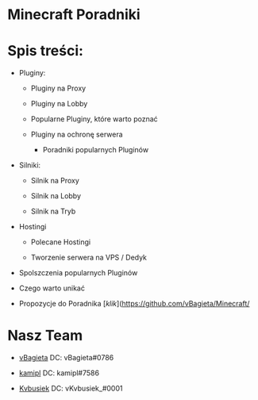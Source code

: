 
# Minecraft Poradniki
# Spis treści:

 - Pluginy:

   - Pluginy na Proxy

   - Pluginy na Lobby

   - Popularne Pluginy, które warto poznać 

   - Pluginy na ochronę serwera

       - Poradniki popularnych Pluginów 

- Silniki:

   - Silnik na Proxy

   - Silnik na Lobby

   - Silnik na Tryb

- Hostingi

   - Polecane Hostingi

   - Tworzenie serwera na VPS / Dedyk

- Spolszczenia popularnych Pluginów

- Czego warto unikać

- Propozycje do Poradnika [*klik*](https://github.com/vBagieta/Minecraft/

# Nasz Team

- [vBagieta](https://github.com/vBagieta/) DC: vBagieta#0786

- [kamipl](https://github.com/kamip/) DC: kamipl#7586

- [Kvbusiek](https://github.com/Kvbusiek) DC: vKvbusiek_#0001
